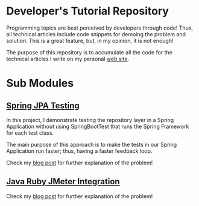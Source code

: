 # Developer's Tutorial Repository
  
Programming topics are best perceived by developers through code! Thus, all technical
articles include code snippets for demoing the problem and solution. This is a great
feature, but, in my opinion, it is not enough! 
   
The purpose of this repository is to accumulate all the code for the technical 
articles I write on my personal [web site](https://ahmadatwi.me/). 

# Sub Modules  
## [Spring JPA Testing](spring-jpa-testing/README.md)
In this project, I demonstrate testing the repository layer in a Spring Application
without using SpringBootTest that runs the Spring Framework for each test class.

The main purpose of this approach is to make the tests in our Spring Application 
run faster; thus, having a faster feedback loop.

Check my [blog post](https://ahmadatwi.me/2020/05/04/faster-testing-of-the-jpa-repository-in-spring-applications/) for further explanation of the problem! 

## [Java Ruby JMeter Integration](jruby-jmeter-integration/README.md)

Check my [blog post](http://ahmadatwi.me/2015/12/27/how-to-reference-ruby-jmeter-from-java-project/) for further explanation of the problem! 


